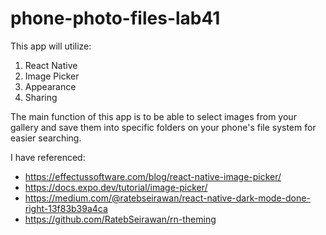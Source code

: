 # phone-photo-files-lab41

This app will utilize:

1.  React Native
2.  Image Picker
3.  Appearance
4.  Sharing

The main function of this app is to be able to select images from your gallery and save them into specific folders on your phone's file system for easier searching.

I have referenced: 
-  https://effectussoftware.com/blog/react-native-image-picker/
-  https://docs.expo.dev/tutorial/image-picker/
-  https://medium.com/@ratebseirawan/react-native-dark-mode-done-right-13f83b39a4ca
-  https://github.com/RatebSeirawan/rn-theming

